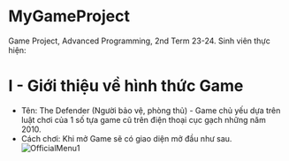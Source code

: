 # MyGameProject
 Game Project, Advanced Programming, 2nd Term 23-24.
 Sinh viên thực hiện: 

 # I - Giới thiệu về hình thức Game
 
 - Tên: The Defender (Người bảo vệ, phòng thủ) - Game chủ yếu dựa trên luật chơi của 1 số tựa game cũ trên điện thoại cục gạch những năm 2010.
 - Cách chơi: Khi mở Game sẽ có giao diện mở đầu như sau.
   ![OfficialMenu1](https://github.com/cvntrieu/MyGameProject/assets/143981579/f70e84ea-f985-4bcc-add0-19867e808697)

    

